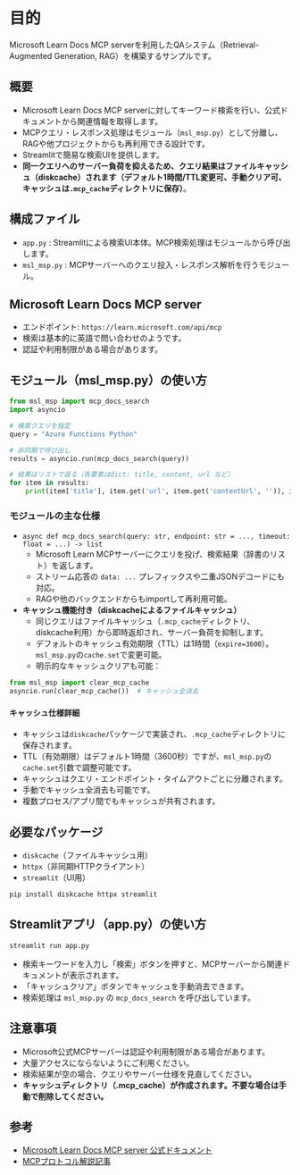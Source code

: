 # 目的
Microsoft Learn Docs MCP serverを利用したQAシステム（Retrieval-Augmented Generation, RAG）を構築するサンプルです。

## 概要
- Microsoft Learn Docs MCP serverに対してキーワード検索を行い、公式ドキュメントから関連情報を取得します。
- MCPクエリ・レスポンス処理はモジュール（`msl_msp.py`）として分離し、RAGや他プロジェクトからも再利用できる設計です。
- Streamlitで簡易な検索UIを提供します。
- **同一クエリへのサーバー負荷を抑えるため、クエリ結果はファイルキャッシュ（diskcache）されます（デフォルト1時間/TTL変更可、手動クリア可、キャッシュは`.mcp_cache`ディレクトリに保存）**。

## 構成ファイル
- `app.py` : Streamlitによる検索UI本体。MCP検索処理はモジュールから呼び出します。
- `msl_msp.py` : MCPサーバーへのクエリ投入・レスポンス解析を行うモジュール。

## Microsoft Learn Docs MCP server
- エンドポイント: `https://learn.microsoft.com/api/mcp`
- 検索は基本的に英語で問い合わせのようです。
- 認証や利用制限がある場合があります。

## モジュール（msl_msp.py）の使い方

```python
from msl_msp import mcp_docs_search
import asyncio

# 検索クエリを指定
query = "Azure Functions Python"

# 非同期で呼び出し
results = asyncio.run(mcp_docs_search(query))

# 結果はリストで返る（各要素はdict: title, content, url など）
for item in results:
    print(item['title'], item.get('url', item.get('contentUrl', '')), item['content'])
```

### モジュールの主な仕様
- `async def mcp_docs_search(query: str, endpoint: str = ..., timeout: float = ...) -> list`
    - Microsoft Learn MCPサーバーにクエリを投げ、検索結果（辞書のリスト）を返します。
    - ストリーム応答の `data: ...` プレフィックスや二重JSONデコードにも対応。
    - RAGや他のバックエンドからもimportして再利用可能。
- **キャッシュ機能付き（diskcacheによるファイルキャッシュ）**
    - 同じクエリはファイルキャッシュ（`.mcp_cache`ディレクトリ、diskcache利用）から即時返却され、サーバー負荷を抑制します。
    - デフォルトのキャッシュ有効期限（TTL）は1時間（`expire=3600`）。`msl_msp.py`の`cache.set`で変更可能。
    - 明示的なキャッシュクリアも可能：

```python
from msl_msp import clear_mcp_cache
asyncio.run(clear_mcp_cache())  # キャッシュ全消去
```

#### キャッシュ仕様詳細
- キャッシュは`diskcache`パッケージで実装され、`.mcp_cache`ディレクトリに保存されます。
- TTL（有効期限）はデフォルト1時間（3600秒）ですが、`msl_msp.py`の`cache.set`引数で調整可能です。
- キャッシュはクエリ・エンドポイント・タイムアウトごとに分離されます。
- 手動でキャッシュ全消去も可能です。
- 複数プロセス/アプリ間でもキャッシュが共有されます。

## 必要なパッケージ
- `diskcache`（ファイルキャッシュ用）
- `httpx`（非同期HTTPクライアント）
- `streamlit`（UI用）

```bash
pip install diskcache httpx streamlit
```

## Streamlitアプリ（app.py）の使い方

```bash
streamlit run app.py
```

- 検索キーワードを入力し「検索」ボタンを押すと、MCPサーバーから関連ドキュメントが表示されます。
- 「キャッシュクリア」ボタンでキャッシュを手動消去できます。
- 検索処理は `msl_msp.py` の `mcp_docs_search` を呼び出しています。

## 注意事項
- Microsoft公式MCPサーバーは認証や利用制限がある場合があります。
- 大量アクセスにならないようにご利用ください。
- 検索結果が空の場合、クエリやサーバー仕様を見直してください。
- **キャッシュディレクトリ（.mcp_cache）が作成されます。不要な場合は手動で削除してください。**

## 参考
- [Microsoft Learn Docs MCP server 公式ドキュメント](https://learn.microsoft.com/ja-jp/azure/developer/azure-mcp-server/tools/ai-search)
- [MCPプロトコル解説記事](https://zenn.dev/cloud_ace/articles/model-context-protocol)


